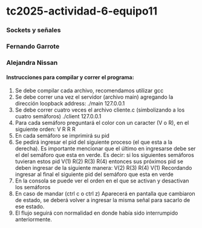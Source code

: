 # tc2025-actividad-6-equipo11
### Sockets y señales
### Fernando Garrote
### Alejandra Nissan

#### Instrucciones para compilar y correr el programa:
1. Se debe compilar cada archivo, recomendamos utilizar gcc
2. Se debe correr una vez el servidor (archivo main) agregando la dirección loopback address:
./main 127.0.0.1
3. Se debe correr cuatro veces el archivo cliente.c (simbolizando a los cuatro semáforos)
./client 127.0.0.1
4. Para cada semáforo preguntará el color con un caracter (V o R), en el siguiente orden: V R R R
5. En cada semáforo se imprimirá su pid
6. Se pedirá ingresar el pid del siguiente proceso (el que esta a la derecha). 
Es importante mencionar que el último en ingresarse debe ser el del semáforo que esta en verde. 
Es decir: si los siguientes semáforos tuvieran estos pid 
V(1) R(2) R(3) R(4)
entonces sus próximos pid se deben ingresar de la siguiente manera:
V(2) R(3) R(4) V(1) Recordando ingresar al final el siguiente pid del semáforo que esta en verde
7. En la consola se puede ver el orden en el que se activan y desactivan los semáforos
8. En caso de mandar (ctrl c o ctrl z)
Aparecerá en pantalla que cambiaron de estado, se deberá volver a ingresar la misma señal para sacarlo de ese estado. 
9. El flujo seguirá con normalidad en donde había sido interrumpido anteriormente. 

